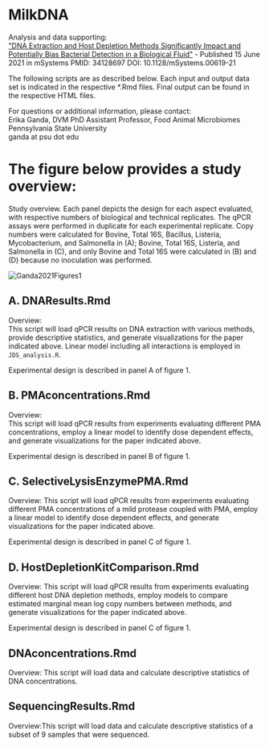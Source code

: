 # MilkDNA
Analysis and data supporting:  
["DNA Extraction and Host Depletion Methods Significantly Impact and Potentially Bias Bacterial Detection in a Biological Fluid"](https://journals.asm.org/doi/10.1128/mSystems.00619-21) - Published 15 June 2021 in mSystems PMID: 34128697 DOI: 10.1128/mSystems.00619-21

The following scripts are as described below. Each input and output data set is indicated in the respective \*.Rmd files. Final output can be found in the respective HTML files.

For questions or additional information, please contact:  
Erika Ganda,  DVM  PhD
Assistant Professor, Food Animal Microbiomes  
Pennsylvania State University  
ganda at psu dot edu  

# The figure below provides a study overview:
Study overview. Each panel depicts the design for each aspect evaluated, with respective numbers of biological and technical replicates. The qPCR assays were performed in duplicate for each experimental replicate. Copy numbers were calculated for Bovine, Total 16S, Bacillus, Listeria, Mycobacterium, and Salmonella in (A); Bovine, Total 16S, Listeria, and Salmonella in (C), and only Bovine and Total 16S were calculated in (B) and (D) because no inoculation was performed.


![Ganda2021Figures1](https://user-images.githubusercontent.com/47567236/106322591-0cfae700-6244-11eb-828a-73937cb17182.jpg)

## A. DNAResults.Rmd			
Overview:  
This script will load qPCR results on DNA extraction with various methods, provide descriptive statistics, and generate visualizations for the paper indicated above. Linear model including all interactions is employed in `JDS_analysis.R`.

Experimental design is described in panel A of figure 1.

## B. PMAconcentrations.Rmd
Overview:  
This script will load qPCR results from experiments evaluating different PMA concentrations, employ a linear model to identify dose dependent effects, and generate visualizations for the paper indicated above.

Experimental design is described in panel B of figure 1.

## C. SelectiveLysisEnzymePMA.Rmd
Overview:
This script will load qPCR results from experiments evaluating different PMA concentrations of a mild protease coupled with PMA, employ a linear model to identify dose dependent effects, and generate visualizations for the paper indicated above.

Experimental design is described in panel C of figure 1.

## D. HostDepletionKitComparison.Rmd
Overview:
This script will load qPCR results from experiments evaluating different host DNA depletion methods, employ models to compare estimated marginal mean log copy numbers between methods, and generate visualizations for the paper indicated above.

Experimental design is described in panel C of figure 1.

## DNAconcentrations.Rmd
Overview:
This script will load data and calculate descriptive statistics of DNA concentrations.

## SequencingResults.Rmd
Overview:This script will load data and calculate descriptive statistics of a subset of 9 samples that were sequenced.

